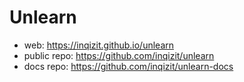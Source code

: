 # Unlearn

- web: https://inqizit.github.io/unlearn
- public repo: https://github.com/inqizit/unlearn
- docs repo: https://github.com/inqizit/unlearn-docs
